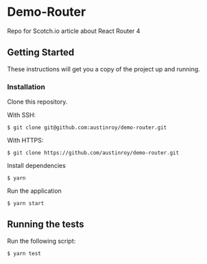 # Demo-Router

Repo for Scotch.io article about React Router 4


## Getting Started

These instructions will get you a copy of the project up and running.

### Installation

Clone this repository.

With SSH:

```
$ git clone git@github.com:austinroy/demo-router.git
```
With HTTPS:
```
$ git clone https://github.com/austinroy/demo-router.git
```

Install dependencies

```
$ yarn
```

Run the application

```
$ yarn start
```


## Running the tests
Run the following script:

```
$ yarn test
```
